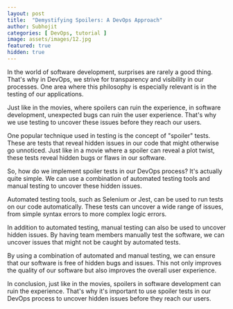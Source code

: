 ```yaml
---
layout: post
title:  "Demystifying Spoilers: A DevOps Approach"
author: Subhojit
categories: [ DevOps, tutorial ]
image: assets/images/12.jpg
featured: true
hidden: true
---
```


In the world of software development, surprises are rarely a good thing. That's why in DevOps, we strive for transparency and visibility in our processes. One area where this philosophy is especially relevant is in the testing of our applications.

Just like in the movies, where spoilers can ruin the experience, in software development, unexpected bugs can ruin the user experience. That's why we use testing to uncover these issues before they reach our users.

One popular technique used in testing is the concept of "spoiler" tests. These are tests that reveal hidden issues in our code that might otherwise go unnoticed. Just like in a movie where a spoiler can reveal a plot twist, these tests reveal hidden bugs or flaws in our software.

So, how do we implement spoiler tests in our DevOps process? It's actually quite simple. We can use a combination of automated testing tools and manual testing to uncover these hidden issues.

Automated testing tools, such as Selenium or Jest, can be used to run tests on our code automatically. These tests can uncover a wide range of issues, from simple syntax errors to more complex logic errors.

In addition to automated testing, manual testing can also be used to uncover hidden issues. By having team members manually test the software, we can uncover issues that might not be caught by automated tests.

By using a combination of automated and manual testing, we can ensure that our software is free of hidden bugs and issues. This not only improves the quality of our software but also improves the overall user experience.

In conclusion, just like in the movies, spoilers in software development can ruin the experience. That's why it's important to use spoiler tests in our DevOps process to uncover hidden issues before they reach our users.